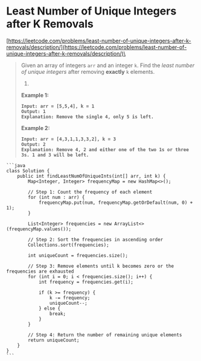 # Least Number of Unique Integers after K Removals

[https://leetcode.com/problems/least-number-of-unique-integers-after-k-removals/description/](https://leetcode.com/problems/least-number-of-unique-integers-after-k-removals/description/)\


> Given an array of integers `arr` and an integer `k`. Find the _least number of unique integers_ after removing **exactly** `k` elements.
>
> 1.
>
> &#x20;
>
> **Example 1:**
>
> <pre><code><strong>Input: arr = [5,5,4], k = 1
> </strong><strong>Output: 1
> </strong><strong>Explanation: Remove the single 4, only 5 is left.
> </strong></code></pre>
>
> **Example 2:**
>
> <pre><code><strong>Input: arr = [4,3,1,1,3,3,2], k = 3
> </strong><strong>Output: 2
> </strong><strong>Explanation: Remove 4, 2 and either one of the two 1s or three 3s. 1 and 3 will be left.
> </strong></code></pre>

````
```java
class Solution {
    public int findLeastNumOfUniqueInts(int[] arr, int k) {
        Map<Integer, Integer> frequencyMap = new HashMap<>();

        // Step 1: Count the frequency of each element
        for (int num : arr) {
            frequencyMap.put(num, frequencyMap.getOrDefault(num, 0) + 1);
        }

        List<Integer> frequencies = new ArrayList<>(frequencyMap.values());

        // Step 2: Sort the frequencies in ascending order
        Collections.sort(frequencies);

        int uniqueCount = frequencies.size();

        // Step 3: Remove elements until k becomes zero or the frequencies are exhausted
        for (int i = 0; i < frequencies.size(); i++) {
            int frequency = frequencies.get(i);

            if (k >= frequency) {
                k -= frequency;
                uniqueCount--;
            } else {
                break;
            }
        }

        // Step 4: Return the number of remaining unique elements
        return uniqueCount;
    }
}
```
````
